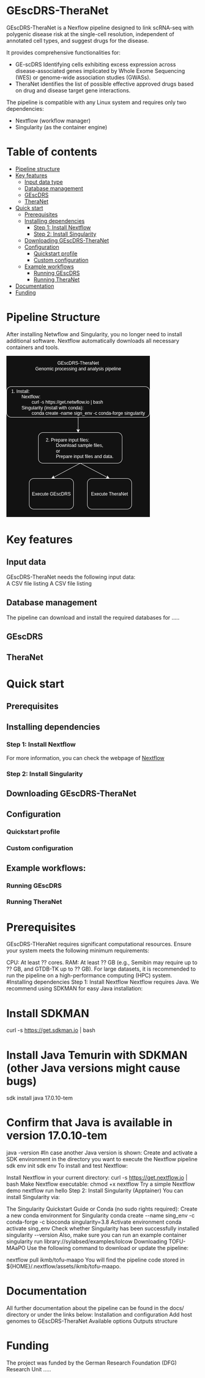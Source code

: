 # GEscDRS-TheraNet

GEscDRS-TheraNet is a Nexflow pipeline designed to link scRNA-seq with polygenic disease risk at the single-cell resolution, independent of annotated cell types, and suggest drugs for the disease.  

It provides comprehensive functionalities for:  
 - GE-scDRS Identifying cells exhibiting excess expression across disease-associated genes implicated by Whole Exome Sequencing (WES) or genome-wide association studies (GWASs).  
 - TheraNet identifies the list of possible effective approved drugs based on drug and disease target gene interactions.   

The pipeline is compatible with any Linux system and requires only two dependencies:  
 - Nextflow (workflow manager)  
 - Singularity  (as the container engine)

# Table of contents
- [Pipeline structure](#pipeline-structure)
- [Key features](#key-features)
	- [Input data type](#input-data-type)
	- [Database management](#database-management)
	- [GEscDRS](#gescdrs)
	- [TheraNet](#theranet)
- [Quick start](#quick-start)
	- [Prerequisites](#prerequisites)
	- [Installing dependencies](#installing-dependencies)
		- [Step 1: Install Nextflow](#step-1-Install-nextflow)
		- [Step 2: Install Singularity ](#step-2-Install-singularity )
	- [Downloading GEscDRS-TheraNet](#downloading-gescdrs-theranet)
	- [Configuration](#configuration)
		- [Quickstart profile](#quickstart-profile)
		- [Custom configuration](#custom-configuration)
	- [Example workflows](#example-workflows)
		- [Running GEscDRS](#running-gescdrs)	
		- [Running TheraNet](#running-theranet)
- [Documentation](#documentation)
- [Funding](#funding)

# Pipeline Structure
After installing Netwflow and Singularity, you no longer need to install additional software.
Nextflow automatically downloads all necessary containers and tools.

![Image Alt Text](https://github.com/seirana/GEscDRS-TheraNet/blob/main/Images/Pipeline%20Structure.drawio.png)

# Key features
## Input data
GEscDRS-TheraNet needs the following input data:	
A CSV file listing 
A CSV file listing
## Database management
The pipeline can download and install the required databases for .....
## GEscDRS
## TheraNet
# Quick start
## Prerequisites
## Installing dependencies
### Step 1: Install Nextflow
For more information, you can check the webpage of [Nextflow](#https://www.nextflow.io/docs/latest/install.html#install-page)
### Step 2: Install Singularity 
## Downloading GEscDRS-TheraNet
## Configuration
### Quickstart profile
### Custom configuration
## Example workflows:
### Running GEscDRS	
### Running TheraNet
# Prerequisites
GEscDRS-THeraNet requires significant computational resources. Ensure your system meets the following minimum requirements:

CPU: At least ?? cores.
RAM: At least ?? GB (e.g., Semibin may require up to ?? GB, and GTDB-TK up to ?? GB).
For large datasets, it is recommended to run the pipeline on a high-performance computing (HPC) system.
#Installing dependencies
Step 1: Install Nextflow
Nextflow requires Java. We recommend using SDKMAN for easy Java installation:

# Install SDKMAN
curl -s https://get.sdkman.io | bash
# Install Java Temurin with SDKMAN (other Java versions might cause bugs)
sdk install java 17.0.10-tem
# Confirm that Java is available in version 17.0.10-tem
java -version
#In case another Java version is shown: Create and activate a SDK environment in the directory you want to execute the Nextflow pipeline
sdk env init
sdk env
To install and test Nextflow:

Install Nextflow in your current directory:
curl -s https://get.nextflow.io | bash
Make Nextflow executable:
chmod +x nextflow
Try a simple Nextflow demo
nextflow run hello
Step 2: Install Singularity (Apptainer)
You can install Singularity via:

The Singularity Quickstart Guide or
Conda (no sudo rights required):
Create a new conda environment for Singularity
conda create --name sing_env -c conda-forge -c bioconda singularity=3.8 
Activate environment
conda activate sing_env
Check whether Singularity has been successfully installed
singularity --version
Also, make sure you can run an example container
singularity run library://sylabsed/examples/lolcow
Downloading TOFU-MAaPO
Use the following command to download or update the pipeline:

nextflow pull ikmb/tofu-maapo
You will find the pipeline code stored in ${HOME}/.nextflow/assets/ikmb/tofu-maapo.

# Documentation
All further documentation about the pipeline can be found in the docs/ directory or under the links below:
Installation and configuration
Add host genomes to GEscDRS-TheraNet
Available options
Outputs structure

# Funding
The project was funded by the German Research Foundation (DFG) Research Unit .....
